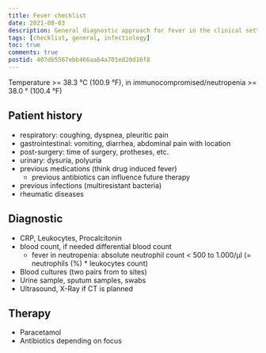 ```yaml
---
title: Fever checklist
date: 2021-08-03
description: General diagnostic approach for fever in the clinical setting
tags: [checklist, general, infectiology]
toc: true
comments: true
postid: 407db5567ebb466aab4a701ed20d16f8
---
```


Temperature >= 38.3 °C (100.9 °F), in immunocompromised/neutropenia >= 38.0 ° (100.4 °F)

## Patient history

- respiratory: coughing, dyspnea, pleuritic pain
- gastrointestinal: vomiting, diarrhea, abdominal pain with location
- post-surgery: time of surgery, protheses, etc.
- urinary: dysuria, polyuria
- previous medications (think drug induced fever)
  - previous antibiotics can influence future therapy
- previous infections (multiresistant bacteria)
- rheumatic diseases

## Diagnostic

- CRP, Leukocytes, Procalcitonin
- blood count, if needed differential blood count
  - fever in neutropenia: absolute neutrophil count < 500 to 1.000/µl (= neutrophils (%) * leukocytes count)
- Blood cultures (two pairs from to sites)
- Urine sample, sputum samples, swabs
- Ultrasound, X-Ray if CT is planned

## Therapy

- Paracetamol
- Antibiotics depending on focus
